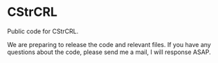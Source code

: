 # CStrCRL
Public code for CStrCRL.

We are preparing to release the code and relevant files.
If you have any questions about the code, please send me a mail, I will response ASAP.
